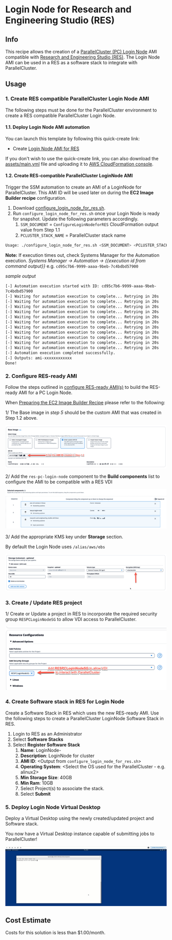 # Login Node for Research and Engineering Studio (RES)

## Info

This recipe allows the creation of a [ParallelCluster (PC) Login Node](https://docs.aws.amazon.com/parallelcluster/latest/ug/login-nodes-v3.html) AMI compatible with [Research and Engineering Studio (RES)](https://github.com/aws/res). The Login Node AMI can be used in a RES as a software stack to integrate with ParallelCluster.

## Usage

### 1. Create RES compatible ParallelCluster Login Node AMI

The following steps must be done for the ParallelCluster environment to create a RES compatible ParallelCluster Login Node.

#### 1.1. Deploy Login Node AMI automation

You can launch this template by following this quick-create link:

- Create [Login Node AMI for RES](https://console.aws.amazon.com/cloudformation/home?region=us-east-1#/stacks/create/review?stackName=loginnode-for-res&templateURL=https://aws-hpc-recipes.s3.us-east-1.amazonaws.com/main/recipes/pcluster/login_node_for_res/assets/main.yaml)

If you don't wish to use the quick-create link, you can also download the [assets/main.yml](assets/main.yaml) file and uploading it to [AWS CloudFormation console](https://console.aws.amazon.com/cloudformation).

#### 1.2. Create RES-compatible ParallelCluster LoginNode AMI

Trigger the SSM automation to create an AMI of a LoginNode for ParallelCluster. This AMI ID will be used later on during the **EC2 Image Builder recipe** configuration.

1. Download [configure_login_node_for_res.sh](assets/configure_login_node_for_res.sh).
2. Run `configure_login_node_for_res.sh` once your Login Node is ready for snapshot. Update the following parameters accordingly.
   1. `SSM_DOCUMENT` = `ConfigureLoginNodeforRES` CloudFormation output value from Step 1.1
   2. `PCLUSTER_STACK_NAME` = ParallelCluster stack name

```bash
Usage: ./configure_login_node_for_res.sh <SSM_DOCUMENT> <PCLUSTER_STACK_NAME>
```

**Note:** If execution times out, check Systems Manager for the Automation execution.
_Systems Manager -> Automation -> {{execution id from command output}}_
e.g. `cd95c7b6-9999-aaaa-9beb-7c4bdbd57900`

_sample output_

```
[-] Automation execution started with ID: cd95c7b6-9999-aaaa-9beb-7c4bdbd57900
[-] Waiting for automation execution to complete... Retrying in 20s
[-] Waiting for automation execution to complete... Retrying in 20s
[-] Waiting for automation execution to complete... Retrying in 20s
[-] Waiting for automation execution to complete... Retrying in 20s
[-] Waiting for automation execution to complete... Retrying in 20s
[-] Waiting for automation execution to complete... Retrying in 20s
[-] Waiting for automation execution to complete... Retrying in 20s
[-] Waiting for automation execution to complete... Retrying in 20s
[-] Waiting for automation execution to complete... Retrying in 20s
[-] Waiting for automation execution to complete... Retrying in 20s
[-] Waiting for automation execution to complete... Retrying in 20s
[-] Automation execution completed successfully.
[-] Outputs: ami-xxxxxxxxxxxx
Done!
```

### 2. Configure RES-ready AMI

Follow the steps outlined in [configure RES-ready AMI(s)](https://docs.aws.amazon.com/res/latest/ug/res-ready-ami.html) to build the RES-ready AMI for a PC Login Node.

When [Preparing the EC2 Image Builder Recipe](https://docs.aws.amazon.com/res/latest/ug/res-ready-ami.html#prepare-recipe) please refer to the following:

1/ The Base image in _step 5_ should be the custom AMI that was created in Step 1.2 above.

![ec2_image_builder_recipe](docs/ec2_image_builder_recipe.png)

2/ Add the `res-pc-login-node` component to the **Build components** list to configure the AMI to be compatible with a RES VDI

![recipe_components](docs/recipe_components.png)

3/ Add the appropriate KMS key under **Storage** section.

By default the Login Node uses `/alias/aws/ebs`

![storage_encryption](docs/storage_encryption.png)

### 3. Create / Update RES project

1/ Create or Update a project in RES to incorporate the required security group `RESPCLoginNodeSG` to allow VDI access to ParallelCluster.

![res_project_sg](docs/res_project_sg.png)

### 4. Create Software stack in RES for Login Node

Create a Software Stack in RES which uses the new RES-ready AMI. Use the following steps to create a ParallelCluster LoginNode Software Stack in RES.

1.  Login to RES as an Administrator
2.  Select **Software Stacks**
3.  Select **Register Software Stack**
    1.  **Name**: LoginNode-<cluster-name>
    2.  **Description**: LoginNode for cluster <cluster-name>
    3.  **AMI ID**: <Output from `configure_login_node_for_res.sh`>
    4.  **Operating System**: <Select the OS used for the ParallelCluster - e.g. alinux2>
    5.  **Min Storage Size**: 40GB
    6.  **Min Ram**: 10GB
    7.  Select Project(s) to associate the stack.
    8.  Select **Submit**

### 5. Deploy Login Node Virtual Desktop

Deploy a Virtual Desktop using the newly created/updated project and Software stack.

You now have a Virtual Desktop instance capable of submitting jobs to ParallelCluster!

![res_loginnode_vdi](docs/res_loginnode_vdi.gif)

## Cost Estimate

Costs for this solution is less than $1.00/month.
